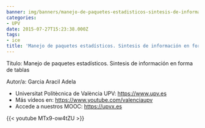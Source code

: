 ```yaml
---
banner: img/banners/manejo-de-paquetes-estadisticos-sintesis-de-informacion-en-forma-de-tablas-upv.jpg
categories:
- UPV
date: 2015-07-27T15:23:38.000Z
tags:
- ice
title: 'Manejo de paquetes estadísticos. Sintesis de información en forma de tablas |  | UPV'
---
```


Título: Manejo de paquetes estadísticos. Sintesis de información en forma de tablas

Autor/a: Garcia Aracil Adela



+ Universitat Politècnica de València UPV: https://www.upv.es
+ Más vídeos en: https://www.youtube.com/valenciaupv
+ Accede a nuestros MOOC: https://upvx.es

{{< youtube MTx9-ow4tZU >}}

